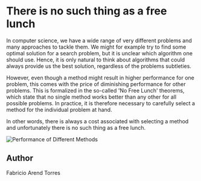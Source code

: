 <!-- BEGIN TITLE -->
# There is no such thing as a free lunch
<!-- END TITLE -->

<!-- BEGIN BODY -->
In computer science, we have  a wide range of very different problems and many approaches to tackle them.
We might for example try to find some optimal solution for a search problem, but it is unclear which algorithm one should use.
Hence, it is only natural to think about algorithms that could always provide us the best solution, regardless of the problems subtleties.

However, even though a method might result in higher performance for one problem, this comes with the price of diminishing performance for other problems.
This is formalized in the so-called 'No Free Lunch' theorems, which state that no single method works better than any other for all possible problems.
In practice, it is therefore necessary to carefully select a method for the individual problem at hand.

In other words, there is always a cost associated with selecting a method and unfortunately there is no such thing as a free lunch.

<!-- END BODY -->



![Performance of Different Methods](../images/image-088-no-free-lunch.svg)

## Author
<!-- BEGIN AUTHOR -->
Fabricio Arend Torres
<!-- END AUTHOR -->
